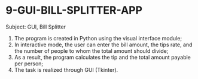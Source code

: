 # 9-GUI-BILL-SPLITTER-APP


Subject: GUI, Bill Splitter

1. The program is created in Python using the visual interface module;
2. In interactive mode, the user can enter the bill amount, the tips rate, and the 
   number of people to whom the total amount should divide;
3. As a result, the program calculates the tip and the total amount payable per person;
4. The task is realized through GUI (Tkinter).
